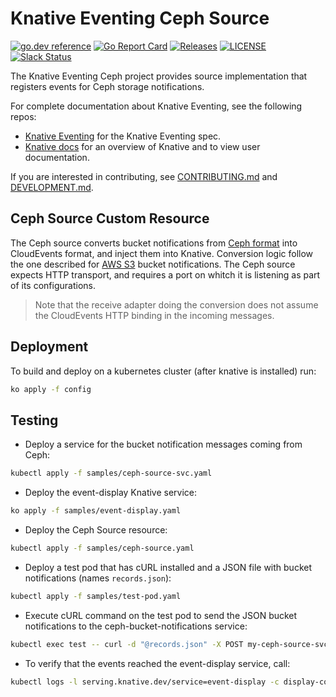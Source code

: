 # Knative Eventing Ceph Source

[![go.dev reference](https://img.shields.io/badge/go.dev-reference-007d9c?logo=go&logoColor=white)](https://pkg.go.dev/github.com/knative-sandbox/eventing-ceph)
[![Go Report Card](https://goreportcard.com/badge/knative/eventing-contrib)](https://goreportcard.com/report/knative-sandbox/eventing-ceph)
[![Releases](https://img.shields.io/github/release-pre/knative/eventing-contrib.svg)](https://github.com/knative-sandbox/eventing-ceph/releases)
[![LICENSE](https://img.shields.io/github/license/knative/eventing-contrib.svg)](https://github.com/knative-sandbox/eventing-ceph/blob/master/LICENSE)
[![Slack Status](https://img.shields.io/badge/slack-join_chat-white.svg?logo=slack&style=social)](https://knative.slack.com)

The Knative Eventing Ceph project provides source implementation that registers
events for Ceph storage notifications.

For complete documentation about Knative Eventing, see the following repos:

- [Knative Eventing](https://www.knative.dev/docs/eventing/) for the Knative
  Eventing spec.
- [Knative docs](https://www.knative.dev/docs/) for an overview of Knative and
  to view user documentation.

If you are interested in contributing, see [CONTRIBUTING.md](./CONTRIBUTING.md)
and [DEVELOPMENT.md](./DEVELOPMENT.md).

## Ceph Source Custom Resource

The Ceph source converts bucket notifications from
[Ceph format](https://docs.ceph.com/docs/master/radosgw/notifications/#events)
into CloudEvents format, and inject them into Knative. Conversion logic follow
the one described for
[AWS S3](https://github.com/cloudevents/spec/blob/master/adapters/aws-s3.md)
bucket notifications. The Ceph source expects HTTP transport, and requires a
port on whitch it is listening as part of its configurations.

> Note that the receive adapter doing the conversion does not assume the
> CloudEvents HTTP binding in the incoming messages.

## Deployment

To build and deploy on a kubernetes cluster (after knative is installed) run:

```bash
ko apply -f config
```

## Testing

- Deploy a service for the bucket notification messages coming from Ceph:

```bash
kubectl apply -f samples/ceph-source-svc.yaml
```

- Deploy the event-display Knative service:

```bash
ko apply -f samples/event-display.yaml
```

- Deploy the Ceph Source resource:

```bash
kubectl apply -f samples/ceph-source.yaml
```

- Deploy a test pod that has cURL installed and a JSON file with bucket
  notifications (names `records.json`):

```bash
kubectl apply -f samples/test-pod.yaml
```

- Execute cURL command on the test pod to send the JSON bucket notifications to
  the ceph-bucket-notifications service:

```bash
kubectl exec test -- curl -d "@records.json" -X POST my-ceph-source-svc.default.svc.cluster.local
```

- To verify that the events reached the event-display service, call:

```bash
kubectl logs -l serving.knative.dev/service=event-display -c display-container --tail=100
```
